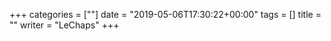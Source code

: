 +++
categories = [""]
date = "2019-05-06T17:30:22+00:00"
tags = [] 
title = ""
writer = "LeChaps"
+++
